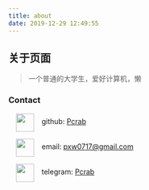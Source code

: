 ```yaml
---
title: about
date: 2019-12-29 12:49:55
---
```


## 关于页面

> 一个普通的大学生，爱好计算机，懒

### Contact

<span><img src="https://pic.downk.cc/item/5e0c960976085c3289427008.png" width="36px" style="margin: 0 15px; vertical-align: middle; display: inline;">github: [Pcrab](https://github.com/pcrab)</span>

<span><img src="https://pic.downk.cc/item/5e0c960076085c3289426e8f.png" width="36px" style="margin: 0 15px; vertical-align: middle; display: inline;">email: pxw0717@gmail.com</span>

<span><img src="https://pic.downk.cc/item/5e0c961776085c32894271f8.png" width="36px" style="margin: 0 15px; vertical-align: middle; display: inline;">telegram: [Pcrab](https://t.me/Pcrab)</span>

